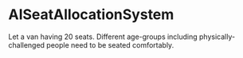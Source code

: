 # AISeatAllocationSystem
Let a van having 20 seats. Different age-groups including physically-challenged people need to be seated comfortably.
